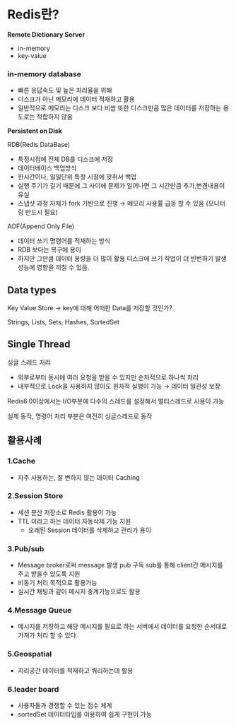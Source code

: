 # Redis란?

**Remote Dictionary Server**

- in-memory
- key-value

### in-memory database

- 빠른 응답속도 및 높은 처리율을 위해
- 디스크가 아닌 메모리에 데이터 적재하고 활용
- 일반적으로 메모리는 디스크 보다 비쌈 또한 디스크만큼 많은 데이터를 저장하는 용도로는 적합하지 않음

**Persistent on Disk**

RDB(Redis DataBase)

- 특정시점에 전체 DB를 디스크에 저장
- 데이터베이스 백업방식
- 한시간이나, 일일단위 특정 시점에 맞취서 백업
- 실행 주기가 길기 때문에 그 사이에 문제가 일어나면 그 시간만큼 추가,변경내용이 유실
- 스냅샷 과정 자체가 fork 기반으로 진행 → 메모리 사용률 급등 할 수 있음 (모니터링 반드시 필요)

AOF(Append Only File)

- 데이터 쓰기 명령어를 적재하는 방식
- RDB 보다는 복구에 용이
- 하지만 그만큼 데이터 용량을 더 많이 활용 디스크에 쓰기 작업이 더 빈번하기 발생  성능에 영향을 끼칠 수 있음.

## Data types

Key Value Store → key에 대해 어떠한 Data를 저장할 것인가?

Strings, Lists, Sets, Hashes, SortedSet

## Single Thread

싱글 스레드 처리

- 외부로부터 동시에 여러 요청을 받을 수 있지만 순차적으로 하나씩 처리
- 내부적으로 Lock을 사용하지 않아도 원자적 실행이 가능 → 데이터 일관성 보장

Redis6.0이상에서는 I/O부분에 다수의 스레드를 설정해서 멀티스레드로 사용이 가능

실제 동작, 명령어 처리 부분은 여전히 싱글스레드로 동작

## 활용사례

### 1.Cache

- 자주 사용하는, 잘 변하지 않는 데이터 Caching

### 2.Session Store

- 세션 분산 저장소로 Redis 활용이 가능
- TTL 이라고 하는 데이터 자동삭제 기능 지원
    - 오래된 Session 데이터를 삭제하고 관리가 용이

### 3.Pub/sub

- Message broker로써 message 발생 pub 구독 sub를 통해 client간 메시지를 주고 받을수 있도록 지원
- 비동기 처리 목적으로 활용가능
- 실시간 채팅과 같이 메시지 중계기능으로도 활용

### 4.Message Queue

- 메시지를 저장하고 해당 메시지를 필요로 하는 서버에서 데이터를 요청한 순서대로 가져가 처리 할 수 있다.

### 5.Geospatial

- 지리공간 데이터를 적재하고 쿼리하는데 활용

### 6.leader board

- 사용자들과 경쟁할 수 있는 점수 체계
- sortedSet 데이터타입를 이용하여 쉽게 구현이 가능